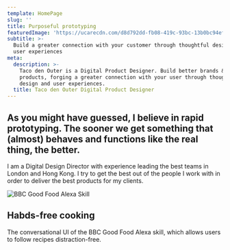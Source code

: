 ```yaml
---
template: HomePage
slug: ''
title: Purposeful prototyping
featuredImage: 'https://ucarecdn.com/d8d792dd-fb08-419c-93bc-13b0bc94efcc/'
subtitle: >-
  Build a greater connection with your customer through thoughtful design and
  user experiences
meta:
  description: >-
    Taco den Outer is a Digital Product Designer. Build better brands &
    products, forging a greater connection with your user through thoughtful
    design and user experiences.
  title: Taco den Outer Digital Product Designer
---
```

## As you might have guessed, I believe in rapid prototyping. The sooner we get something that (almost) behaves and functions like the real thing, the better.

I am a Digital Design Director with experience leading the best teams in London and Hong Kong. I try to get the best out of the people I work with in order to deliver the best products for my clients.

![BBC Good Food Alexa Skill](https://ucarecdn.com/264dfbea-6d27-46c3-8ae9-17d33975d7b0/ "BBC Good Food Alexa Skill")

## Habds-free cooking

The conversational UI of the BBC Good Food Alexa skill, which allows users to follow recipes distraction-free.

